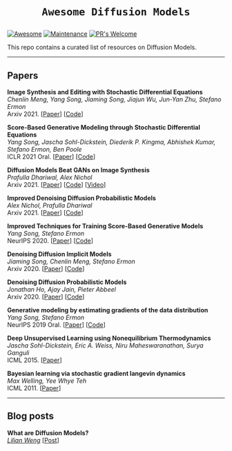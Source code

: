 # <p align=center>`Awesome Diffusion Models`</p>
[![Awesome](https://cdn.rawgit.com/sindresorhus/awesome/d7305f38d29fed78fa85652e3a63e154dd8e8829/media/badge.svg)](https://github.com/sindresorhus/awesome)
[![Maintenance](https://img.shields.io/badge/Maintained%3F-yes-green.svg)](https://GitHub.com/Naereen/StrapDown.js/graphs/commit-activity)
[![PR's Welcome](https://img.shields.io/badge/PRs-welcome-brightgreen.svg?style=flat)](http://makeapullrequest.com) 

This repo contains a curated list of resources on Diffusion Models.

---

## Papers

**Image Synthesis and Editing with Stochastic Differential Equations**<br>
*Chenlin Meng, Yang Song, Jiaming Song, Jiajun Wu, Jun-Yan Zhu, Stefano Ermon*<br>
Arxiv 2021.
[[Paper](https://arxiv.org/abs/2108.01073)]
[[Code](https://github.com/ermongroup/SDEdit)]


**Score-Based Generative Modeling through Stochastic Differential Equations**<br>
*Yang Song, Jascha Sohl-Dickstein, Diederik P. Kingma, Abhishek Kumar, Stefano Ermon, Ben Poole*<br>
ICLR 2021 Oral.
[[Paper](https://arxiv.org/abs/2011.13456)]
[[Code](https://github.com/yang-song/score_sde)]


**Diffusion Models Beat GANs on Image Synthesis**<br>
*Prafulla Dhariwal, Alex Nichol*<br>
Arxiv 2021.
[[Paper](https://arxiv.org/abs/2105.05233)]
[[Code](https://github.com/openai/guided-diffusion)]
[[Video](https://www.youtube.com/watch?v=W-O7AZNzbzQ)]

  

**Improved Denoising Diffusion Probabilistic Models**<br>
*Alex Nichol, Prafulla Dhariwal*<br>
Arxiv 2021.
[[Paper](https://arxiv.org/abs/2102.09672)]
[[Code](https://github.com/openai/improved-diffusion)]


**Improved Techniques for Training Score-Based Generative Models**<br>
*Yang Song, Stefano Ermon*<br>
NeurIPS 2020.
[[Paper](https://arxiv.org/abs/2006.09011)]
[[Code](https://github.com/ermongroup/ncsnv2)]


**Denoising Diffusion Implicit Models**<br>
*Jiaming Song, Chenlin Meng, Stefano Ermon*<br>
Arxiv 2020.
[[Paper](https://arxiv.org/abs/2010.02502)]
[[Code](https://github.com/ermongroup/ddim)]


**Denoising Diffusion Probabilistic Models**<br>
*Jonathan Ho, Ajay Jain, Pieter Abbeel*<br>
Arxiv 2020.
[[Paper](https://arxiv.org/abs/2006.11239)]
[[Code](https://github.com/hojonathanho/diffusion)]


**Generative modeling by estimating gradients of the data distribution**<br>
*Yang Song, Stefano Ermon*<br>
NeurIPS 2019 Oral.
[[Paper](https://arxiv.org/abs/1907.05600)]
[[Code](https://github.com/ermongroup/ncsn)]


**Deep Unsupervised Learning using Nonequilibrium Thermodynamics**<br>
*Jascha Sohl-Dickstein, Eric A. Weiss, Niru Maheswaranathan, Surya Ganguli*<br>
ICML 2015.
[[Paper](https://arxiv.org/abs/1503.03585)]

**Bayesian learning via stochastic gradient langevin dynamics**<br>
*Max Welling, Yee Whye Teh*<br>
ICML 2011. [[Paper](https://www.stats.ox.ac.uk/~teh/research/compstats/WelTeh2011a.pdf)]



---

## Blog posts
**What are Diffusion Models?**<br>
*[Lilian Weng](https://lilianweng.github.io/lil-log/contact.html)*
[[Post](https://lilianweng.github.io/lil-log/2021/07/11/diffusion-models.html)]
